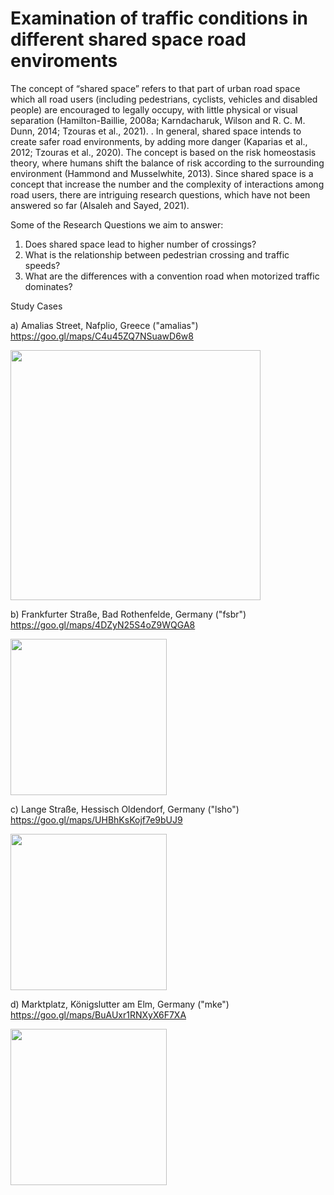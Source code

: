 # Examination of traffic conditions in different shared space road enviroments

The concept of “shared space” refers to that part of urban road space which all road users (including pedestrians, cyclists, vehicles and disabled people) are encouraged to legally occupy, with little physical or visual separation (Hamilton-Baillie, 2008a; Karndacharuk, Wilson and R. C. M. Dunn, 2014; Tzouras et al., 2021). . In general, shared space intends to create safer road environments, by adding more danger (Kaparias et al., 2012; Tzouras et al., 2020). The concept is based on the risk homeostasis theory, where humans shift the balance of risk according to the surrounding environment (Hammond and Musselwhite, 2013). Since shared space is a concept that increase the number and the complexity of interactions among road users, there are intriguing research questions, which have not been answered so far (Alsaleh and Sayed, 2021). 

Some of the Research Questions we aim to answer: 
1. Does shared space lead to higher number of crossings?
2. What is the relationship between pedestrian crossing and traffic speeds?
3. What are the differences with a convention road when motorized traffic dominates?

Study Cases

a) Amalias Street, Nafplio, Greece ("amalias")
https://goo.gl/maps/C4u45ZQ7NSuawD6w8

<img src="https://user-images.githubusercontent.com/63541107/159054879-5d60afaa-4794-42fe-9d0d-b12f2aedb079.jpg" height="400">

b) Frankfurter Straße, Bad Rothenfelde, Germany ("fsbr")
https://goo.gl/maps/4DZyN25S4oZ9WQGA8

<img src="https://user-images.githubusercontent.com/63541107/159056318-ef4b9e90-2c92-4d22-a3a1-7f535b52065b.png" height="250">

c) Lange Straße, Hessisch Oldendorf, Germany ("lsho")
https://goo.gl/maps/UHBhKsKojf7e9bUJ9

<img src="https://user-images.githubusercontent.com/63541107/159057427-511d9df8-7bc9-4d63-bf37-91fafa502e82.png" height="250">

d) Marktplatz, Königslutter am Elm, Germany ("mke")
https://goo.gl/maps/BuAUxr1RNXyX6F7XA

<img src="https://user-images.githubusercontent.com/63541107/159057794-7e366790-6875-4743-ada0-d154248f2ad7.png" height="250">
